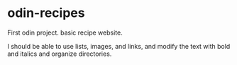 # odin-recipes
First odin project. basic recipe website.


I should be able to use lists, images, and links, and modify the text with bold and italics and organize directories.